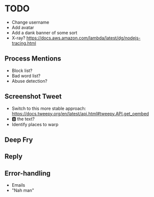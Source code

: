 # TODO

- Change username
- Add avatar
- Add a dank banner of some sort
- X-ray? https://docs.aws.amazon.com/lambda/latest/dg/nodejs-tracing.html

## Process Mentions

- Block list?
- Bad word list?
- Abuse detection?

## Screenshot Tweet

- Switch to this more stable approach: https://docs.tweepy.org/en/latest/api.html#tweepy.API.get_oembed
- 🅱️ the text?
- Identify places to warp

## Deep Fry

## Reply

## Error-handling

- Emails
- "Nah man"

